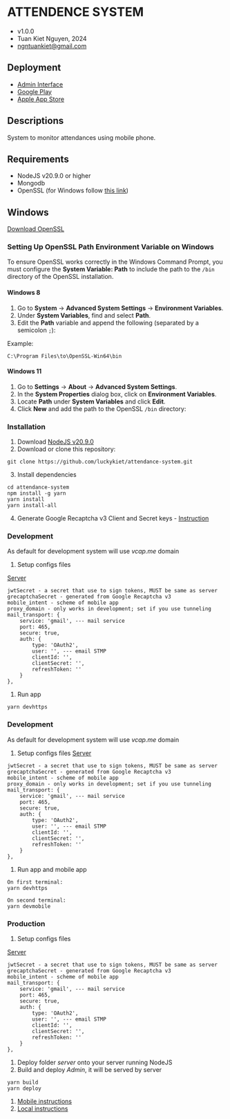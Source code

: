 # ATTENDENCE SYSTEM

- v1.0.0
- Tuan Kiet Nguyen, 2024
- ngntuankiet@gmail.com
## Deployment

- [Admin Interface](https://attendance.batatas.cz)
- [Google Play](https://play.google.com/store/apps/details?id=cz.ethereal.gokasaworkforce&pcampaignid=web_share)
- [Apple App Store](https://apps.apple.com/cz/app/gokasa-workforce/id6738621542)
  
## Descriptions

System to monitor attendances using mobile phone.

## Requirements

- NodeJS v20.9.0 or higher
- Mongodb
- OpenSSL (for Windows follow [this link](https://www.sslmentor.cz/napoveda/openssl-pro-windows-a-mac))

## Windows

[Download OpenSSL](https://slproweb.com/products/Win32OpenSSL.html)

### Setting Up OpenSSL Path Environment Variable on Windows

To ensure OpenSSL works correctly in the Windows Command Prompt, you must configure the **System Variable: Path** to include the path to the `/bin` directory of the OpenSSL installation.

#### Windows 8
1. Go to **System** → **Advanced System Settings** → **Environment Variables**.
2. Under **System Variables**, find and select **Path**.
3. Edit the **Path** variable and append the following (separated by a semicolon `;`):
   
Example: 
```
C:\Program Files\to\OpenSSL-Win64\bin
```

#### Windows 11
1. Go to **Settings** → **About** → **Advanced System Settings**.
2. In the **System Properties** dialog box, click on **Environment Variables**.
3. Locate **Path** under **System Variables** and click **Edit**.
4. Click **New** and add the path to the OpenSSL `/bin` directory:

### Installation

1. Download [NodeJS v20.9.0](https://nodejs.org/en/blog/release/v20.9.0)
2. Download or clone this repository:
```
git clone https://github.com/luckykiet/attendance-system.git
```
3. Install dependencies 
```
cd attendance-system
npm install -g yarn
yarn install
yarn install-all
```
4. Generate Google Recaptcha v3 Client and Secret keys - [Instruction](https://developers.google.com/recaptcha/docs/v3)

### Development

As default for development system will use _vcap.me_ domain
1. Setup configs files

[Server](server/configs/config.js)
```
jwtSecret - a secret that use to sign tokens, MUST be same as server
grecaptchaSecret - generated from Google Recaptcha v3
mobile_intent - scheme of mobile app
proxy_domain - only works in development; set if you use tunneling
mail_transport: {
    service: 'gmail', --- mail service
    port: 465,
    secure: true,
    auth: {
        type: 'OAuth2',
        user: '', --- email STMP
        clientId: '',
        clientSecret: '',
        refreshToken: ''
    }
},
```

1. Run app
```
yarn devhttps
```

### Development

As default for development system will use _vcap.me_ domain
1. Setup configs files
[Server](server/configs/config.js)
```
jwtSecret - a secret that use to sign tokens, MUST be same as server
grecaptchaSecret - generated from Google Recaptcha v3
mobile_intent - scheme of mobile app
proxy_domain - only works in development; set if you use tunneling
mail_transport: {
    service: 'gmail', --- mail service
    port: 465,
    secure: true,
    auth: {
        type: 'OAuth2',
        user: '', --- email STMP
        clientId: '',
        clientSecret: '',
        refreshToken: ''
    }
},
```

1. Run app and mobile app
```
On first terminal:
yarn devhttps

On second terminal:
yarn devmobile
```

### Production

1. Setup configs files

[Server](server/configs/config.js)
```
jwtSecret - a secret that use to sign tokens, MUST be same as server
grecaptchaSecret - generated from Google Recaptcha v3
mobile_intent - scheme of mobile app
mail_transport: {
    service: 'gmail', --- mail service
    port: 465,
    secure: true,
    auth: {
        type: 'OAuth2',
        user: '', --- email STMP
        clientId: '',
        clientSecret: '',
        refreshToken: ''
    }
},
```

1. Deploy folder _server_ onto your server running NodeJS
2. Build and deploy _Admin_, it will be served by server
```
yarn build
yarn deploy
```
1. [Mobile instructions](/mobile/README.md)
2. [Local instructions](/local/README.md)